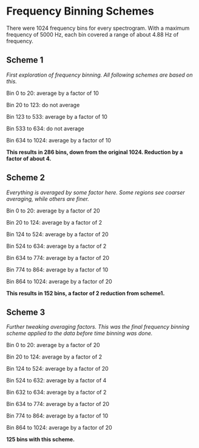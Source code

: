 # Frequency Binning Schemes
There were 1024 frequency bins for every spectrogram. With a maximum frequency of 5000 Hz, each bin covered a range of about 4.88 Hz of frequency.
## Scheme 1
*First exploration of frequency binning. All following schemes are based on this.*

Bin 0 to 20: average by a factor of 10

Bin 20 to 123: do not average

Bin 123 to 533: average by a factor of 10

Bin 533 to 634: do not average

Bin 634 to 1024: average by a factor of 10

**This results in 286 bins, down from the original 1024. Reduction by a factor of about 4.**

## Scheme 2
*Everything is averaged by some factor here. Some regions see coarser averaging, while others are finer.*

Bin 0 to 20: average by a factor of 20

Bin 20 to 124: average by a factor of 2

Bin 124 to 524: average by a factor of 20

Bin 524 to 634: average by a factor of 2

Bin 634 to 774: average by a factor of 20

Bin 774 to 864: average by a factor of 10

Bin 864 to 1024: average by a factor of 20

**This results in 152 bins, a factor of 2 reduction from scheme1.**

## Scheme 3
*Further tweaking averaging factors. This was the final frequency binning scheme applied to the data before time binning was done.*

Bin 0 to 20: average by a factor of 20

Bin 20 to 124: average by a factor of 2

Bin 124 to 524: average by a factor of 20

Bin 524 to 632: average by a factor of 4

Bin 632 to 634: average by a factor of 2

Bin 634 to 774: average by a factor of 20

Bin 774 to 864: average by a factor of 10

Bin 864 to 1024: average by a factor of 20

**125 bins with this scheme.**
